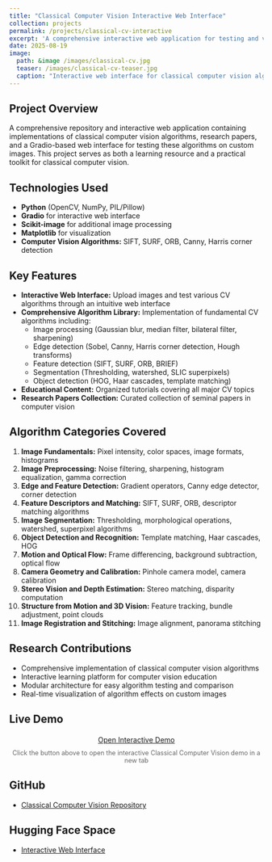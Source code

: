 ```yaml
---
title: "Classical Computer Vision Interactive Web Interface"
collection: projects
permalink: /projects/classical-cv-interactive
excerpt: 'A comprehensive interactive web application for testing and visualizing classical computer vision algorithms with real-time image processing capabilities.'
date: 2025-08-19
image: 
  path: &image /images/classical-cv.jpg
  teaser: /images/classical-cv-teaser.jpg
  caption: "Interactive web interface for classical computer vision algorithms"
---
```


## Project Overview
A comprehensive repository and interactive web application containing implementations of classical computer vision algorithms, research papers, and a Gradio-based web interface for testing these algorithms on custom images. This project serves as both a learning resource and a practical toolkit for classical computer vision.

## Technologies Used
- **Python** (OpenCV, NumPy, PIL/Pillow)
- **Gradio** for interactive web interface
- **Scikit-image** for additional image processing
- **Matplotlib** for visualization
- **Computer Vision Algorithms:** SIFT, SURF, ORB, Canny, Harris corner detection

## Key Features
- **Interactive Web Interface:** Upload images and test various CV algorithms through an intuitive web interface
- **Comprehensive Algorithm Library:** Implementation of fundamental CV algorithms including:
  - Image processing (Gaussian blur, median filter, bilateral filter, sharpening)
  - Edge detection (Sobel, Canny, Harris corner detection, Hough transforms)
  - Feature detection (SIFT, SURF, ORB, BRIEF)
  - Segmentation (Thresholding, watershed, SLIC superpixels)
  - Object detection (HOG, Haar cascades, template matching)
- **Educational Content:** Organized tutorials covering all major CV topics
- **Research Papers Collection:** Curated collection of seminal papers in computer vision

## Algorithm Categories Covered
1. **Image Fundamentals:** Pixel intensity, color spaces, image formats, histograms
2. **Image Preprocessing:** Noise filtering, sharpening, histogram equalization, gamma correction
3. **Edge and Feature Detection:** Gradient operators, Canny edge detector, corner detection
4. **Feature Descriptors and Matching:** SIFT, SURF, ORB, descriptor matching algorithms
5. **Image Segmentation:** Thresholding, morphological operations, watershed, superpixel algorithms
6. **Object Detection and Recognition:** Template matching, Haar cascades, HOG
7. **Motion and Optical Flow:** Frame differencing, background subtraction, optical flow
8. **Camera Geometry and Calibration:** Pinhole camera model, camera calibration
9. **Stereo Vision and Depth Estimation:** Stereo matching, disparity computation
10. **Structure from Motion and 3D Vision:** Feature tracking, bundle adjustment, point clouds
11. **Image Registration and Stitching:** Image alignment, panorama stitching

## Research Contributions
- Comprehensive implementation of classical computer vision algorithms
- Interactive learning platform for computer vision education
- Modular architecture for easy algorithm testing and comparison
- Real-time visualization of algorithm effects on custom images

## Live Demo
<div style="margin: 20px 0; text-align: center;">
  <a href="https://huggingface.co/spaces/hxriharan/classical-cv" target="_blank" class="btn btn--primary">
    <i class="fas fa-external-link-alt"></i> Open Interactive Demo
  </a>
  <p style="margin-top: 10px; color: #666; font-size: 0.9em;">
    Click the button above to open the interactive Classical Computer Vision demo in a new tab
  </p>
</div>

## GitHub
- [Classical Computer Vision Repository](https://github.com/hxriharan/classical-cv)

## Hugging Face Space
- [Interactive Web Interface](https://huggingface.co/spaces/hxriharan/classical-cv) 